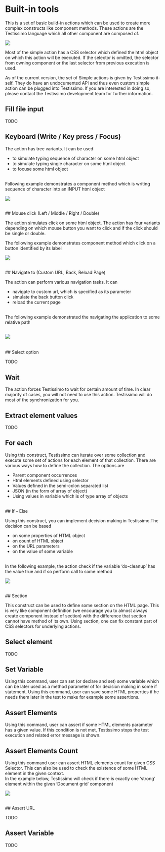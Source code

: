 # Built-in tools

This is a set of basic build-in actions which can be used to create more complex constructs like component methods. These actions are the Testissimo language which all other component are composed of. 

![](/documentation/images/By-JXGlX9W.png)

Most of the simple action has a CSS selector which defined the html object on which this action will be executed. If the selector is omitted, the selector from owning component or the last selector from previous execution is used. 

As of the current version, the set of Simple actions is given by Testissimo it-self. They do have an undocumented API and thus even custom simple action can be plugged into Testissimo. If you are interested in doing so, please contact the Testissimo development team for further information. 
<br>
## Fill file input

TODO
<br>
## Keyboard (Write / Key press / Focus)

The action has tree variants. It can be used 

* to simulate typing sequence of character on some html object
* to simulate typing single character on some html object
* to focuse some html object
<br>
Following example demonstrates a component method which is writing sequence of character into an INPUT html object

![](/documentation/images/HkYq9UcGX.png)  


<br>
## Mouse click (Left / Middle / Right / Double)

The action simulates click on some html object. The action has four variants depending on which mouse button you want to click and if the click should be single or double. 

The following example demonstrates component method which click on a button identified by its label

![](/documentation/images/rJp9pIqfX.png)  


<br>
## Navigate to (Custom URL, Back, Reload Page)

The action can perform various navigation tasks. It can

* navigate to custom url, which is specified as its parameter
* simulate the back button click
* reload the current page
<br>
The following example demonstrated the navigating the application to some relative path



## ![](/documentation/images/S1bvkv5Gm.png)

 
<br>
## Select option

TODO
<br>
## Wait

The action forces Testissimo to wait for certain amount of time. In clear majority of cases, you will not need to use this action. Testissimo will do most of the synchronization for you. 
<br>
## Extract element values

TODO
<br>
## For each

Using this construct, Testissimo can iterate over some collection and execute some set of actions for each element of that collection. There are various ways how to define the collection. The options are

* Parent component occurrences
* Html elements defined using selector
* Values defined in the semi-colon separated list
* JSON (in the form of array of object)
* Using values in variable which is of type array of objects
<br>
## If – Else

Using this construct, you can implement decision making in Testissimo.The decision can be based 

* on some properties of HTML object
* on count of HTML object
* on the URL parameters
* on the value of some variable
<br>
In the following example, the action check if the variable ‘do-cleanup’ has the value true and if so perform call to some method


![](/documentation/images/rylc-vcG7.png)

 
<br>
## Section

This construct can be used to define some section on the HTML page. This is very like component definition (we encourage you to almost always create component instead of section) with the difference that section cannot have method of its own. Using section, one can fix constant part of CSS selectors for underlying actions. 
<br>
## Select element

TODO
<br>
## Set Variable

Using this command, user can set (or declare and set) some variable which can be later used as a method parameter of for decision making in some if statement. Using this command, user can save some HTML properties if he needs them later in the test to make for example some assertions.
<br>
## Assert Elements

Using this command, user can assert if some HTML elements parameter has a given value. If this condition is not met, Testissimo stops the test execution and related error message is shown. 
<br>
## Assert Elements Count

Using this command user can assert HTML elements count for given CSS Selector. This can also be used to check the existence of some HTML element in the given context.  
In the example below, Testissimo will check if there is exactly one ‘strong’ element within the given ‘Document grid’ component

![](/documentation/images/Sy9sb2nGm.png)  


<br>
## Assert URL

TODO
<br>
## Assert Variable

TODO

